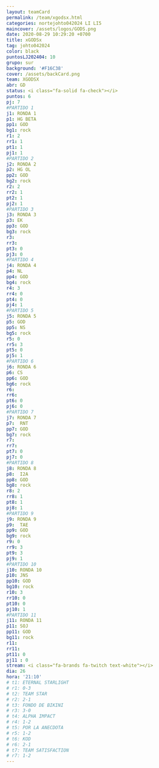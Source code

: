 ```yaml
---
layout: teamCard
permalink: /team/xgodsx.html
categories: nortejohto042024 LI LI5
maincover: /assets/logos/GODS.png   
date: 2020-08-29 10:29:20 +0700
title: xGODSx
tag: johto042024
color: black
puntosLJ202404: 10
grupo: sur
background: '#F16C38'
cover: /assets/backCard.png
team: XGODSX
abr: GD
status: <i class="fa-solid fa-check"></i>
puntos: 6
pj: 7
#PARTIDO 1
j1: RONDA 1
p1: HG BETA
pp1: GOD
bg1: rock
r1: 2
rr1: 1
pt1: 1
pj1: 1
#PARTIDO 2
j2: RONDA 2
p2: HG OL
pp2: GOD
bg2: rock
r2: 2
rr2: 1
pt2: 1
pj2: 1  
#PARTIDO 3
j3: RONDA 3
p3: EK
pp3: GOD
bg3: rock
r3: 
rr3:
pt3: 0
pj3: 0 
#PARTIDO 4
j4: RONDA 4
p4: NL
pp4: GOD
bg4: rock
r4: 3
rr4: 0
pt4: 0
pj4: 1
#PARTIDO 5
j5: RONDA 5
p5: GOD
pp5: NS
bg5: rock
r5: 0
rr5: 3
pt5: 0
pj5: 1
#PARTIDO 6
j6: RONDA 6
p6: CS
pp6: GOD
bg6: rock
r6: 
rr6: 
pt6: 0
pj6: 0
#PARTIDO 7
j7: RONDA 7
p7:  RNT
pp7: GOD
bg7: rock
r7: 
rr7: 
pt7: 0
pj7: 0 
#PARTIDO 8
j8: RONDA 8
p8:  I2A
pp8: GOD    
bg8: rock
r8: 2
rr8: 1 
pt8: 1
pj8: 1
#PARTIDO 9
j9: RONDA 9
p9:  TAE
pp9: GOD
bg9: rock
r9: 0
rr9: 3
pt9: 3
pj9: 1 
#PARTIDO 10
j10: RONDA 10
p10: JNS
pp10: GOD
bg10: rock
r10: 3
rr10: 0
pt10: 0
pj10: 1
#PARTIDO 11
j11: RONDA 11
p11: SOJ
pp11: GOD
bg11: rock
r11: 
rr11:
pt11: 0
pj11 : 0 
stream: <i class="fa-brands fa-twitch text-white"></i>
dia: 26
hora: '21:10'
# t1: ETERNAL STARLIGHT
# r1: 0-3
# t2: TEAM STAR
# r2: 2-1
# t3: FONDO DE BIKINI
# r3: 3-0
# t4: ALPHA IMPACT
# r4: 1-2
# t5: POR LA ANECDOTA
# r5: 1-2
# t6: KOD
# r6: 2-1
# t7: TEAM SATISFACTION
# r7: 1-2
---
```



